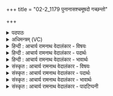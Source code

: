 +++
title = "02-2_1179 पुनानासश्चमूषदो गच्छन्तो"

+++
<details><summary>पदपाठः</summary>

पु꣣नाना꣡सः꣢। च꣣मूष꣡दः꣢। च꣣मू। स꣡दः꣢꣯। ग꣡च्छ꣢꣯न्तः। वा꣣यु꣢म्। अ꣣श्वि꣡ना꣢। ते। नः꣣। धत्त। सुवी꣡र्य꣢म्। सु꣣। वी꣡र्य꣢꣯म्। ११७९।
</details>

<details><summary>अधिमन्त्रम् (VC)</summary>

- पवमानः सोमः
- असितः काश्यपो देवलो वा
- गायत्री
- षड्जः
</details>

<details><summary>हिन्दी : आचार्य रामनाथ वेदालंकार - विषयः</summary>

आगे फिर ब्रह्मानन्द का ही विषय है।
</details>

<details><summary>हिन्दी : आचार्य रामनाथ वेदालंकार - पदार्थः</summary>

पदार्थान्वय -  (पुनानासः)पवित्रता देते हुए, (चमूषदः)आत्मा एवं बुद्धिरूप कटोरों में स्थित और(वायुम्)गतिशील मन में तथा(अश्विना)प्राण-अपान में(गच्छन्तः)जाते हुए(ते)वे तुम सोम अर्थात् ब्रह्मानन्द-रस(नः)हमें(सुवीर्यम्)श्रेष्ठ वीर्ययुक्त दिव्यधन(धत्त)प्रदान करो ॥२॥
</details>

<details><summary>हिन्दी : आचार्य रामनाथ वेदालंकार - भावार्थः</summary>

भावार्थ -  ब्रह्मानन्द को प्राप्त हो जाने पर मन तथा बुद्धि की पवित्रता,प्राण-अपान की कार्यक्षमता और आध्यात्मिक धन स्वयं ही उपासक के पास दौड़े चले आते हैं ॥२॥
</details>

<details><summary>संस्कृत : आचार्य रामनाथ वेदालंकार - विषयः</summary>

अथ पुनरपि ब्रह्मानन्दविषय उच्यते।
</details>

<details><summary>संस्कृत : आचार्य रामनाथ वेदालंकार - पदार्थः</summary>

पदार्थान्वय -  (पुनानासः)पवित्रतां प्रयच्छन्तः, (चमूषदः)चम्वोः आत्मबुद्धिरूपयोः पात्रयोः स्थिताः,किं च(वायुम्)गतिशीलं मनः(अश्विना)आश्विनौ प्राणापानौ च(गच्छन्तः)प्राप्नुवन्तः(ते)ते यूयं सोमाः ब्रह्मानन्दरसाः(नः)अस्मभ्यम्(सुवीर्यम्)श्रेष्ठवीर्ययुक्तं दिव्यं धनम्(धत्त)प्रयच्छत ॥२॥
</details>

<details><summary>संस्कृत : आचार्य रामनाथ वेदालंकार - भावार्थः</summary>

भावार्थ -  ब्रह्मानन्दे प्राप्ते सत्यात्ममनोबुद्धीनां पवित्रता प्राणापानयोः कार्यक्षमताऽऽध्यात्मिकं धनं च स्वयमेवोपासकं प्रति प्रद्रवन्ति ॥२॥
</details>

<details><summary>संस्कृत : आचार्य रामनाथ वेदालंकार - पादटिप्पनी</summary>

टिप्पनी -   १.ऋ० ९।८।२,‘धत्त’इत्यत्र ‘धान्तु’।
</details>